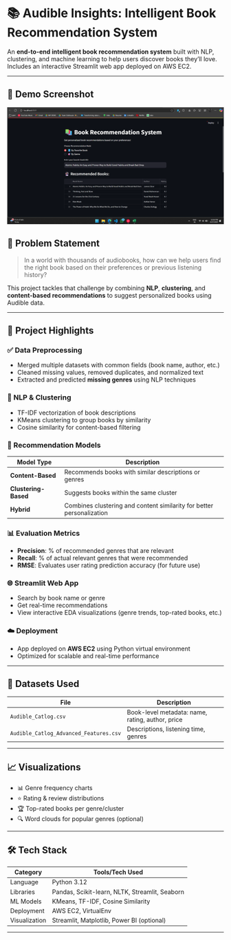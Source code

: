 # 📚 Audible Insights: Intelligent Book Recommendation System

An **end-to-end intelligent book recommendation system** built with NLP, clustering, and machine learning to help users discover books they’ll love. Includes an interactive Streamlit web app deployed on AWS EC2.

---
## 📸 Demo Screenshot

![Preview](https://github.com/Manav2507/Book-Recoomendation-System-NLP-Machine-Learning/blob/main/img/6_1.png)


## 📌 Problem Statement

> In a world with thousands of audiobooks, how can we help users find the right book based on their preferences or previous listening history?

This project tackles that challenge by combining **NLP**, **clustering**, and **content-based recommendations** to suggest personalized books using Audible data.

---

## 🚀 Project Highlights

### ✅ Data Preprocessing
- Merged multiple datasets with common fields (book name, author, etc.)
- Cleaned missing values, removed duplicates, and normalized text
- Extracted and predicted **missing genres** using NLP techniques

### 🧠 NLP & Clustering
- TF-IDF vectorization of book descriptions
- KMeans clustering to group books by similarity
- Cosine similarity for content-based filtering

### 🤖 Recommendation Models
| Model Type | Description |
|------------|-------------|
| **Content-Based** | Recommends books with similar descriptions or genres |
| **Clustering-Based** | Suggests books within the same cluster |
| **Hybrid** | Combines clustering and content similarity for better personalization |

### 📊 Evaluation Metrics
- **Precision**: % of recommended genres that are relevant
- **Recall**: % of actual relevant genres that were recommended
- **RMSE**: Evaluates user rating prediction accuracy (for future use)

### 🌐 Streamlit Web App
- Search by book name or genre
- Get real-time recommendations
- View interactive EDA visualizations (genre trends, top-rated books, etc.)

### ☁️ Deployment
- App deployed on **AWS EC2** using Python virtual environment
- Optimized for scalable and real-time performance

---

## 🧩 Datasets Used

| File | Description |
|------|-------------|
| `Audible_Catlog.csv` | Book-level metadata: name, rating, author, price |
| `Audible_Catlog_Advanced_Features.csv` | Descriptions, listening time, genres |

---

## 📈 Visualizations

- 📊 Genre frequency charts
- ⭐ Rating & review distributions
- 🏆 Top-rated books per genre/cluster
- 🔍 Word clouds for popular genres (optional)

---

## 🛠️ Tech Stack

| Category     | Tools/Tech Used                                       |
|--------------|--------------------------------------------------------|
| Language     | Python 3.12                                            |
| Libraries    | Pandas, Scikit-learn, NLTK, Streamlit, Seaborn         |
| ML Models    | KMeans, TF-IDF, Cosine Similarity                      |
| Deployment   | AWS EC2, VirtualEnv                                    |
| Visualization| Streamlit, Matplotlib, Power BI (optional)             |

---
